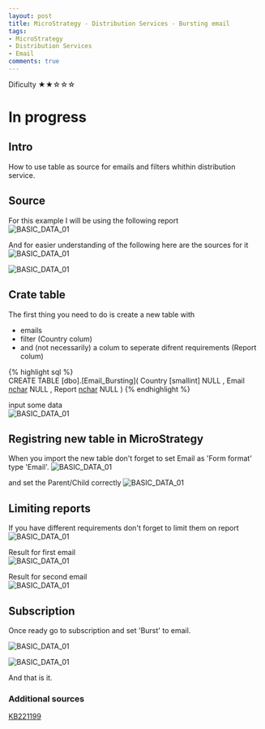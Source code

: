 ```yaml
---
layout: post
title: MicroStrategy - Distribution Services - Bursting email
tags:
- MicroStrategy
- Distribution Services
- Email
comments: true
---
```

Dificulty ★★☆☆☆

# In progress

## Intro
How to use table as source for emails and filters whithin distribution service.

## Source
For this example I will be using the following report  <br /> 
![BASIC_DATA_01](/img/20220319_0010/0_Drzave.png)

And for easier understanding of the following here are the sources for it   <br /> 
![BASIC_DATA_01](/img/20220319_0010/1_F_Countires.png)

![BASIC_DATA_01](/img/20220319_0010/2_D_Countries.png)

## Crate table
The first thing you need to do is create a new table with 
- emails
- filter (Country colum)
- and (not necessarily) a colum to seperate difrent requirements (Report colum)

{% highlight sql %}  
CREATE TABLE [dbo].[Email_Bursting](
	  Country	[smallint]  NULL
	, Email		[nchar](70) NULL
	, Report	[nchar](20) NULL
) 
{% endhighlight %}

input some data   <br /> 
![BASIC_DATA_01](/img/20220319_0010/3_Email.png)

## Registring new table in MicroStrategy
When you import the new table don't forget to set Email as 'Form format' type 'Email'.
![BASIC_DATA_01](/img/20220319_0010/4.png)

and set the Parent/Child correctly
![BASIC_DATA_01](/img/20220319_0010/6.png)

## Limiting reports
If you have different requirements don't forget to limit them on report
![BASIC_DATA_01](/img/20220319_0010/5.png)

Result for first email   <br /> 
![BASIC_DATA_01](/img/20220319_0010/7_email_1.png)

Result for second email   <br /> 
![BASIC_DATA_01](/img/20220319_0010/8_email_2.png)

## Subscription
Once ready go to subscription and set 'Burst' to email.

![BASIC_DATA_01](/img/20220319_0010/11_DC_Burst.png)

![BASIC_DATA_01](/img/20220319_0010/12_DB_Burst_Email.png)

And that is it.

### Additional sources
[KB221199](https://community.microstrategy.com/s/article/KB221199-New-feature-in-MicroStrategy-10-Bursting-to-Email?language=en_US)
